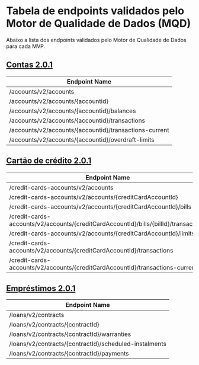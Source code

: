 # Tabela de endpoints validados pelo Motor de Qualidade de Dados (MQD)

Abaixo a lista dos endpoints validados pelo Motor de Qualidade de Dados para cada MVP.

## [Contas 2.0.1](https://openfinancebrasil.atlassian.net/wiki/spaces/OF/pages/17371882)

| Endpoint Name |
|--|
| /accounts/v2/accounts |
| /accounts/v2/accounts/{accountid} |
| /accounts/v2/accounts/{accountid}/balances |
| /accounts/v2/accounts/{accountid}/transactions |
| /accounts/v2/accounts/{accountid}/transactions-current |
| /accounts/v2/accounts/{accountid}/overdraft-limits |

## [Cartão de crédito 2.0.1](https://openfinancebrasil.atlassian.net/wiki/spaces/OF/pages/17371036/v2.0.1+-+Cart+o+de+Cr+dito)

| Endpoint Name |
|--|
| /credit-cards-accounts/v2/accounts |
| /credit-cards-accounts/v2/accounts/{creditCardAccountId} |
| /credit-cards-accounts/v2/accounts/{creditCardAccountId}/bills |
| /credit-cards-accounts/v2/accounts/{creditCardAccountId}/bills/{billId}/transactions |
| /credit-cards-accounts/v2/accounts/{creditCardAccountId}/limits |
| /credit-cards-accounts/v2/accounts/{creditCardAccountId}/transactions |
| /credit-cards-accounts/v2/accounts/{creditCardAccountId}/transactions-current |

## [Empréstimos 2.0.1](https://openfinancebrasil.atlassian.net/wiki/spaces/OF/pages/17372668/v2.0.1+-+Empr+stimos)

| Endpoint Name |
|--|
| /loans/v2/contracts |
| /loans/v2/contracts/{contractId} |
| /loans/v2/contracts/{contractId}/warranties |
| /loans/v2/contracts/{contractId}/scheduled-instalments |
| /loans/v2/contracts/{contractId}/payments |
